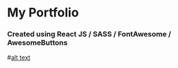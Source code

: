 # My Portfolio
### Created using React JS / SASS / FontAwesome / AwesomeButtons 

#[alt text](https://github.com/taty2010/markdown-img/blob/master/Tatyana%20Novell%20-%20Google%20Chrome%204_2_2020%2012_00_39%20PM%20(2).png "Portfolio Header")
